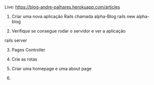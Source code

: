 Live: https://blog-andre-palhares.herokuapp.com/articles

1) Criar uma nova aplicação Rails chamada alpha-Blog
  rails new alpha-blog

2) Verifique se consegue rodar o servidor e ver a aplicação

  rails server

3) Pages Controller

4) Crie as rotas

5) Criar uma homepage e uma about page

6) 
